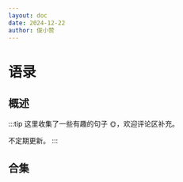 ```yaml
---
layout: doc
date: 2024-12-22
author: 俊小赞
---
```


# 语录

## 概述

:::tip
这里收集了一些有趣的句子 🌞，欢迎评论区补充。

不定期更新。
:::

<script lang="ts" setup>
  import type { Item } from "../../.vitepress/config/config.mjs";
  import Items from '../../.vitepress/components/Literature/Items.vue'; 
  import Typed from '../../.vitepress/components/Literature/Typed.vue';

  const quotationData: Item[] = [
    {
      content: "自律使我自由。",
      source: "【Keep App】",
      date: "2020-01-01",
    },
    {
      content: "这么年轻，升本+考研，同时软考。",
      source: "佚名",
      date: "2020-01-01",
    },
    {
      content: "我们不能站在现在的高度去评判当年的自己这不公平，如果重来一次，以当年的阅历和心智也会做出同样的选择。",
      source: "佚名",
      date: "2020-01-01",
    },
    {
      content: "我要悄悄的努力，然后惊艳所有人。",
      source: "佚名",
      date: "2021-03-25",
    },
    {
      content: "除非别人主动向你请教，否则，不要强行去说教别人，以希望别人改变。",
      source: "佚名",
      date: "2021-03-31",
    },
    {
      content:
        "我们曾如此渴望命运的波澜，到最后才发现：人生最曼妙的风景，竟是内心的淡定与从容……我们曾如此期盼外界的认可，到最后才知道：世界是自己的，与他人毫无关系。",
      source: "【一百岁感言】杨绛",
      date: "2021-04-12",
    },
    {
      content: "只要慢慢走，正确的路一定会越走越远。",
      source: "【电影：实习生】",
      date: "2021-04-26",
    },
    {
      content: "意愿和本性会带你到属于你的地方。",
      source: "【有知有行App】",
      date: "2021-04-26",
    },
    {
      content: "「四笔钱」，就是把我们用来投资的钱分成四笔：保险保障、活钱管理、稳健理财、长期投资。",
      source: "【有知有行App】 ",
      date: "2021-05-05",
    },
    {
      content:
        "微信不是一个工具，心理满足的驱动力远胜工具甚至省钱。我们让用户使用的驱动力确实不是来自这是一个工具，或者是省钱。如果把微信定位成比短信更省钱的工具，那么微信可能就失败了。工具的吸引力是不够的，所以，将微信定位成了：微信是一个生活方式。",
      source: "张小龙",
      date: "2021-05-12",
    },
    {
      content:
        "别人的好，是会逼着我去察觉我的长处在哪里的。你会很笃定地知道，没错我自卑，但是自卑是我的燃料，会让我去学习别人怎么去达成他的目标，我要怎么达成我的目标，这叫做——做自己。",
      source: "蔡康永",
      date: "2021-06-13",
    },
    {
      content: "简单比复杂更难，你必须努力让你的想法变得清晰明了，让它变得简单。",
      source: "乔布斯",
      date: "2021-07-01",
    },
    {
      content: "你的每一个行动，都是对你想成为怎样的人的投票。",
      source: "詹姆斯•克利尔（James Clear）",
      profession: "美国习惯研究专家",
      date: "2023-10-31",
    },
    {
      content: "他们的大学故事，始于一场初秋，终于一场盛夏。",
      source: "佚名",
      date: "2023-10-31",
    },
    {
      content: "一周是一年的2%",
      source: "纳特·弗里德曼（Nat Friedman）",
      profession: "前 GitHub CEO / 风险投资家",
      date: "2024-03-15",
    },
    {
      content: "在你没有办法说服自己前，不要想着去说服别人。",
      source: "鱼皮",
      date: "2024-04-17",
    },
    {
      content: "永远不要向任何人透露自己的底牌，凡是留一手。",
      source: "鱼皮",
      date: "2024-04-17",
    },
    {
      content: "没有真正信得过的人，只有站得住的利益。",
      source: "鱼皮",
      date: "2024-04-17",
    },
    {
      content: "无论发生什么，都不要觉得意外，都要以平常心对待。",
      source: "鱼皮",
      date: "2024-04-17",
    },
    {
      content: "学会利他，合作前先换位思考，明确对方的诉求。",
      source: "鱼皮",
      date: "2024-04-17",
    },
    {
      content: "不要把产品想的太复杂，遵循最小可用性原则，先快速验证、持续迭代。",
      source: "鱼皮",
      date: "2024-04-17",
    },
    {
      content: "注重公司的内部沉淀，尤其是工作流和规范文档。",
      source: "鱼皮",
      date: "2024-04-17",
    },
    {
      content: "记录下自己的创业过程，这是独特的经验，也是宝贵的财富。",
      source: "鱼皮",
      date: "2024-04-17",
    },
    {
      content: "身体诗革命的本钱，要做好长线发展的准备，不要盲目焦虑。",
      source: "鱼皮",
      date: "2024-04-17",
    },
    {
      content: "时刻保持警惕，假定最坏的结果会发生并提前做好兜底策略。",
      source: "鱼皮",
      date: "2024-04-17",
    },
    {
      content:
        "这个世界上，没有失败，只有反馈。本质上我们的人生是不存在失败的，因为我们来和去的终点都是一样的，如果我们是一个成长的心态，你经历的所有困难、所有的挫折，只是真实世界给你的一个反馈。",
      source: "国辉老师",
      date: "2024-05-11",
    },
    {
      content: "人的一生就是解决三个基本问题：事业、家庭和财务。",
      source: "佚名",
      date: "2024-05-17",
    },
    {
      content:
        "不要将技术博客的写作视作打造“个人品牌”，它肯定对此有所帮助。但是，写作最重要的功能是，它是提升个人知识和批判思维的一个工具。",
      source: "【为别人而写，但主要是为自己而写】",
      date: "2024-05-17",
    },
    {
      content: "瓶装水的保质期，指的是塑料瓶的保质期，而不是水的保质期。纯净水是不会变质的。",
      source: "【BusinessInsider.com】",
      date: "2024-05-17",
    },
    {
      content: "时间就是金钱，效率就是生命。",
      source: "【深圳市】",
      date: "2024-05-27",
    },
    {
      content: "他强任他强，清风拂山岗；他横任他横，明月照大江。他自狠来他自恶，我自一口真气足。",
      source: "【倚天屠龙记】金庸",
      date: "2024-08-06",
    },
    {
      content: "这世界很喧嚣，做你自己就好。",
      source: "房琪",
      date: "2024-08-06",
    },
    {
      content:
        "我们能赶上同一班车，真是很不容易。与其担心自己什么时候下车，倒不如好好享受这一程，看一下沿途的风景，好好跟身边那位聊一聊。",
      contentEn:
        "It's not easy to end up on the same bus. Instead of worrying about when the ride ends… Let's just enjoy the ride and enjoy the view. Chat with the person next to you.",
      source: "【电影：破地狱】",
      date: "2024-12-27",
    },
    {
      content: "财富可以属于聪明的人，胆大的人，但一定不会属于老实的人还有贪小便宜的人。",
      source: "佚名",
      date: "2025-01-03",
    },
    {
      content: "绝对可以相信面相这个东西，面相一定是人心里最真实的写照。",
      source: "佚名",
      date: "2025-01-03",
    },
    {
      content: "人的自我觉醒最好是在智力执行最活跃的阶段，别相信什么时间都不晚。",
      source: "佚名",
      date: "2025-01-03",
    },
    {
      content: "所有翻身的希望都藏在你挣钱的野心里，藏在不甘平凡的灵魂中，藏在你调动所有的激情和能量那一刻。",
      source: "佚名",
      date: "2025-01-03",
    },
    {
      content:
        "整天纠结感情的人不仅会消耗掉最好的时光，最后连事业都一事无成，不用去追求对的人，努力提升自己，成为对的人才能吸引到合适的人。",
      source: "佚名",
      date: "2025-01-03",
    },
    {
      content: "有了退路怎么会破釜沉舟，全力以赴？",
      source: "佚名",
      date: "2025-01-03",
    },
    {
      content: "多学一项技能，就少求一次人。",
      source: "佚名",
      date: "2025-01-03",
    },
    {
      content: "人情不好还，小事别烦人。",
      source: "佚名",
      date: "2025-01-03",
    },
    {
      content: "别一不顺利就天天原生家庭挂在嘴里，你家人比谁都希望给你最好的，抖音看看就好，人云亦云不是好事。",
      source: "佚名",
      date: "2025-01-03",
    },
    {
      content: "你要记住，弼马温是别人给你封的，而齐天大圣可是自己封的。",
      source: "佚名",
      date: "2025-01-11",
    },
    {
      content: "真正失败的人，就是那种特别害怕不能成功，怕死了，连试都不敢试的人。",
      source: "【电影：阳光小女孩】",
      date: "2025-01-19",
    },
    {
      content: "工作有利息，意味着你未来的工作时间会变少，多出来的时间，就可以去做别的事情，创造更多的价值。",
      source: "【科技爱好者周刊（第 334 期）：年终笔记四则】阮一峰",
      date: "2025-01-20",
    },
    {
      content:
        "未来，你需要三种能力。（1）专业能力。你需要有一个专长。（2）写作能力。未来是远程工作，团队成员分散在各地，以写作——而不是当面交流——作为主要的沟通手段。（3）视频制作能力。以前，文字能影响大众，现在视频是最强的大众传播渠道。如果你能制作好看的视频，将想法和产品可视化，就更容易让更多用户看见。",
      source: "【科技爱好者周刊（第 334 期）：年终笔记四则】阮一峰",
      date: "2025-01-20",
    },
    {
      content:
        "我来这个世界，不是为了上班繁衍后代，而是来看花怎么开，水怎么流，太阳怎么升起，夕阳何时落下我活在世上，无非想要明白些道理，遇见些有趣的事，算是一时热血，也算蓄谋已久。",
      source: "王小波",
      date: "2025-01-25",
    },
    {
      content:
        "人只有知道自己无知后，才能从骨子里谦和起来，不再恃才傲物，不再咄咄逼人。所以说人总是越活越平和，我们称之为成长，成长就是慢慢的像尊敬自己一样尊重他人，承认自己的无知不等于否定自己，而是未来改善自己。",
      source: "【晚熟的人】莫言",
      date: "2025-01-26",
    },
    {
      content: "人不能忘本，树不能忘根，做人要饮水思源！",
      source: "曾仕强",
      date: "2025-01-28",
    },
    {
      content: "如果有更长的时间，我就能把这封信写得更短。",
      source: "帕斯卡",
      date: "2025-02-01",
    },
    {
      content: "不是我们的认知能力要如实反映认知对象，而是认知对象要符合我们的认知能力。",
      source: "伊曼努比 · 康德",
      date: "2025-02-01",
    },
    {
      content: "产品设计优化方法：小黄鸭法、马拉松法、One more req。",
      source: "大师小黄",
      profession: "BiliBili UP 主",
      date: "2025-02-01",
    },
    {
      content: "产品设计技巧：交叉火力原则，避免用技术实现反推产品设计。",
      source: "大师小黄",
      profession: "BiliBili UP 主",
      date: "2025-02-01",
    },
    {
      content:
        "我从未想到会被公司解雇，因为我的表现总是高于公司的期望。后来我想明白了。在裁员期间，你是谁、你做什么似乎并不重要，在大多情况下，裁员的决定是由那些不认识你的人做出的。对于公司来说，我只是 Excel 表格中的一行。",
      source: "【裁员改变了我】",
      date: "2025-02-07",
    },
    {
      content:
        "以谦逊和好奇的态度对待工作时，你会学到更多，参与得更充分。初学者的心态是一种财富。保持真实的自我有助于你找到自己真正的使命。",
      source: "【我在麻省理工学院的时光】",
      date: "2025-02-21",
    },
    {
      content: "遇到事，先处理情绪，后处理事情，情绪处理不好，事情会更糟。",
      source: "佚名",
      date: "2025-02-26",
    },
    {
      content:
        "你写博客是因为你在思考，因为你在观察，因为你希望把它放在某个地方。如果有人读了，那就更好了。如果没有，工作还是完成了。",
      source: "【科技爱好者周刊（第 339 期）：代币是什么】阮一峰",
      date: "2025-03-06",
    },
    {
      content: "猫：当你成功的时候，所有人都在为你欢呼。鱼：当你失败的时候，没有人会为你发声。",
      source: "佚名",
      date: "2025-04-07",
    },
    {
      content: "真正的智慧需要对过去的反思实现当下的觉醒。",
      source: "罗翔老师",
      date: "2025-04-21",
    },
    {
      content: "无知并非生存的最大障碍，傲慢才是。敬畏让人谦卑，谦卑让人自知。",
      source: "罗翔老师",
      date: "2025-04-21",
    },
    {
      content:
        "假如一间铁屋子是绝无窗户而万难破毁的，里面有许多熟睡的人们，不久都要闷死了，然而是从昏死入死灭，并不感到就死的悲哀，现在你大嚷起来，惊起了较为清醒的几个人，使这不幸福的少数者来受无可挽救的临终的苦楚，你倒以为对得起他们么？然而几个人既然起来，你不能说决没有毁坏这铁屋的希望。",
      source: "鲁迅",
      date: "2025-06-02",
    },
    {
      content: "在人性中有这么一个特点，我们老是希望在不确定中找确定。",
      source: "大冰",
      date: "2025-06-15",
    },
    {
      content: "就算注定失败，我也想看看，自己会倒在离终点前多远的地方。",
      source: "【电影：长安的荔枝】",
      date: "2025-07-22",
    },
  ];
</script>

<Typed :data=[...quotationData] />

## 合集

<Items :data=[...quotationData] :reverse="true" />
